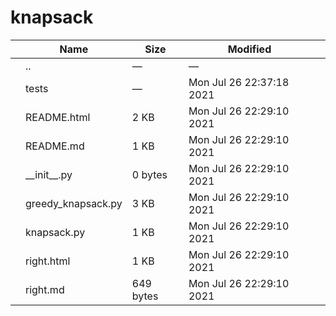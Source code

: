 # knapsack

<table><thead><tr class="header"><th></th><th>Name</th><th>Size</th><th>Modified</th><th></th></tr></thead><tbody><tr class="odd"><td></td><td><span class="goup">..</span></td><td>—</td><td>—</td><td></td></tr><tr class="even"><td></td><td><span class="name">tests</span></td><td>—</td><td>Mon Jul 26 22:37:18 2021</td><td></td></tr><tr class="odd"><td></td><td><span class="name">README.html</span></td><td>2 KB</td><td>Mon Jul 26 22:29:10 2021</td><td></td></tr><tr class="even"><td></td><td><span class="name">README.md</span></td><td>1 KB</td><td>Mon Jul 26 22:29:10 2021</td><td></td></tr><tr class="odd"><td></td><td><span class="name">__init__.py</span></td><td>0 bytes</td><td>Mon Jul 26 22:29:10 2021</td><td></td></tr><tr class="even"><td></td><td><span class="name">greedy_knapsack.py</span></td><td>3 KB</td><td>Mon Jul 26 22:29:10 2021</td><td></td></tr><tr class="odd"><td></td><td><span class="name">knapsack.py</span></td><td>1 KB</td><td>Mon Jul 26 22:29:10 2021</td><td></td></tr><tr class="even"><td></td><td><span class="name">right.html</span></td><td>1 KB</td><td>Mon Jul 26 22:29:10 2021</td><td></td></tr><tr class="odd"><td></td><td><span class="name">right.md</span></td><td>649 bytes</td><td>Mon Jul 26 22:29:10 2021</td><td></td></tr></tbody></table>
